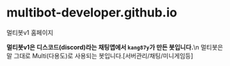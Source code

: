 # multibot-developer.github.io
멀티봇v1 홈페이지


**멀티봇v1은 디스코드(discord)라는 채팅앱에서 ``kang87y``가 만든 봇입니다.**\n
멀티봇은 말 그대로 Multi(다용도)로 사용되는 봇입니다.[서버관리/채팅/미니게임등]
